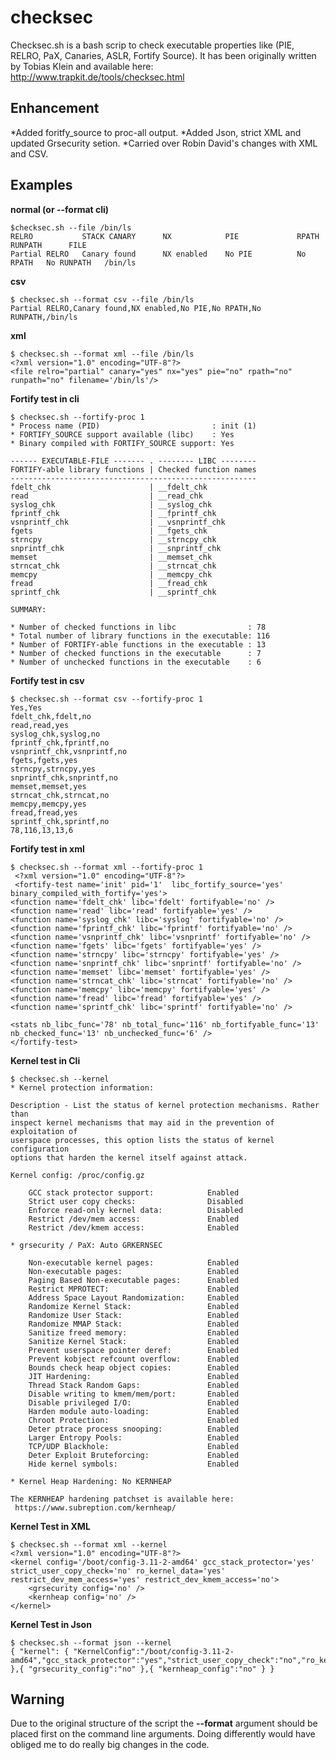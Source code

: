 checksec
========

Checksec.sh is a bash scrip to check executable properties like (PIE, RELRO, PaX, Canaries, ASLR, Fortify Source).
It has been originally written by Tobias Klein and available here: http://www.trapkit.de/tools/checksec.html

Enhancement
-----------
*Added foritfy_source to proc-all output.
*Added Json, strict XML and updated Grsecurity setion.
*Carried over Robin David's changes with XML and CSV.

Examples
--------

**normal (or --format cli)**

    $checksec.sh --file /bin/ls
    RELRO           STACK CANARY      NX            PIE             RPATH      RUNPATH      FILE
    Partial RELRO   Canary found      NX enabled    No PIE          No RPATH   No RUNPATH   /bin/ls

**csv**

    $ checksec.sh --format csv --file /bin/ls
    Partial RELRO,Canary found,NX enabled,No PIE,No RPATH,No RUNPATH,/bin/ls

**xml**
    
    $ checksec.sh --format xml --file /bin/ls
    <?xml version="1.0" encoding="UTF-8"?>
    <file relro="partial" canary="yes" nx="yes" pie="no" rpath="no" runpath="no" filename='/bin/ls'/>

**Fortify test in cli**

    $ checksec.sh --fortify-proc 1
    * Process name (PID)                         : init (1)
    * FORTIFY_SOURCE support available (libc)    : Yes
    * Binary compiled with FORTIFY_SOURCE support: Yes

    ------ EXECUTABLE-FILE ------- . -------- LIBC --------
    FORTIFY-able library functions | Checked function names
    -------------------------------------------------------
    fdelt_chk                      | __fdelt_chk
    read                           | __read_chk
    syslog_chk                     | __syslog_chk
    fprintf_chk                    | __fprintf_chk
    vsnprintf_chk                  | __vsnprintf_chk
    fgets                          | __fgets_chk
    strncpy                        | __strncpy_chk
    snprintf_chk                   | __snprintf_chk
    memset                         | __memset_chk
    strncat_chk                    | __strncat_chk
    memcpy                         | __memcpy_chk
    fread                          | __fread_chk
    sprintf_chk                    | __sprintf_chk

    SUMMARY:

    * Number of checked functions in libc                : 78
    * Total number of library functions in the executable: 116
    * Number of FORTIFY-able functions in the executable : 13
    * Number of checked functions in the executable      : 7
    * Number of unchecked functions in the executable    : 6


**Fortify test in csv**

    $ checksec.sh --format csv --fortify-proc 1
    Yes,Yes
    fdelt_chk,fdelt,no
    read,read,yes
    syslog_chk,syslog,no
    fprintf_chk,fprintf,no
    vsnprintf_chk,vsnprintf,no
    fgets,fgets,yes
    strncpy,strncpy,yes
    snprintf_chk,snprintf,no
    memset,memset,yes
    strncat_chk,strncat,no
    memcpy,memcpy,yes
    fread,fread,yes
    sprintf_chk,sprintf,no
    78,116,13,13,6


**Fortify test in xml**

    $ checksec.sh --format xml --fortify-proc 1
     <?xml version="1.0" encoding="UTF-8"?>
     <fortify-test name='init' pid='1'  libc_fortify_source='yes' binary_compiled_with_fortify='yes'>
	<function name='fdelt_chk' libc='fdelt' fortifyable='no' />
	<function name='read' libc='read' fortifyable='yes' />
	<function name='syslog_chk' libc='syslog' fortifyable='no' />
	<function name='fprintf_chk' libc='fprintf' fortifyable='no' />
	<function name='vsnprintf_chk' libc='vsnprintf' fortifyable='no' />
	<function name='fgets' libc='fgets' fortifyable='yes' />
	<function name='strncpy' libc='strncpy' fortifyable='yes' />
	<function name='snprintf_chk' libc='snprintf' fortifyable='no' />
	<function name='memset' libc='memset' fortifyable='yes' />
	<function name='strncat_chk' libc='strncat' fortifyable='no' />
	<function name='memcpy' libc='memcpy' fortifyable='yes' />
	<function name='fread' libc='fread' fortifyable='yes' />
	<function name='sprintf_chk' libc='sprintf' fortifyable='no' />

	<stats nb_libc_func='78' nb_total_func='116' nb_fortifyable_func='13' nb_checked_func='13' nb_unchecked_func='6' />
    </fortify-test>


**Kernel test in Cli**

	$ checksec.sh --kernel
	* Kernel protection information:

	Description - List the status of kernel protection mechanisms. Rather than
	inspect kernel mechanisms that may aid in the prevention of exploitation of
	userspace processes, this option lists the status of kernel configuration
	options that harden the kernel itself against attack.

	Kernel config: /proc/config.gz
 
		GCC stack protector support:            Enabled
		Strict user copy checks:                Disabled
		Enforce read-only kernel data:          Disabled
		Restrict /dev/mem access:               Enabled
		Restrict /dev/kmem access:              Enabled

	* grsecurity / PaX: Auto GRKERNSEC

		Non-executable kernel pages:            Enabled
		Non-executable pages:                   Enabled
		Paging Based Non-executable pages:      Enabled
		Restrict MPROTECT:                      Enabled
		Address Space Layout Randomization:     Enabled
		Randomize Kernel Stack:                 Enabled
		Randomize User Stack:                   Enabled
		Randomize MMAP Stack:                   Enabled
		Sanitize freed memory:                  Enabled
 		Sanitize Kernel Stack:                  Enabled
		Prevent userspace pointer deref:        Enabled
		Prevent kobject refcount overflow:      Enabled
		Bounds check heap object copies:        Enabled
		JIT Hardening:	 			            Enabled
		Thread Stack Random Gaps: 	            Enabled
 		Disable writing to kmem/mem/port:       Enabled
     	Disable privileged I/O:                 Enabled
     	Harden module auto-loading:             Enabled
     	Chroot Protection:     	        		Enabled
     	Deter ptrace process snooping:	  		Enabled
     	Larger Entropy Pools:                   Enabled
     	TCP/UDP Blackhole:                      Enabled
     	Deter Exploit Bruteforcing:             Enabled
     	Hide kernel symbols:                    Enabled

	* Kernel Heap Hardening: No KERNHEAP

	The KERNHEAP hardening patchset is available here:
	 https://www.subreption.com/kernheap/


**Kernel Test in XML**

	$ checksec.sh --format xml --kernel
	<?xml version="1.0" encoding="UTF-8"?>
	<kernel config='/boot/config-3.11-2-amd64' gcc_stack_protector='yes' strict_user_copy_check='no' ro_kernel_data='yes' restrict_dev_mem_access='yes' restrict_dev_kmem_access='no'>
		<grsecurity config='no' />
    	<kernheap config='no' />
	</kernel>

**Kernel Test in Json**

	$ checksec.sh --format json --kernel
 	{ "kernel": { "KernelConfig":"/boot/config-3.11-2-amd64","gcc_stack_protector":"yes","strict_user_copy_check":"no","ro_kernel_data":"yes","restrict_dev_mem_access":"yes","restrict_dev_kmem_access":"no" },{ "grsecurity_config":"no" },{ "kernheap_config":"no" } }


Warning
-------

Due to the original structure of the script the **--format** argument should be placed first on the command line arguments. Doing differently would have obliged me to do really big changes in the code.

